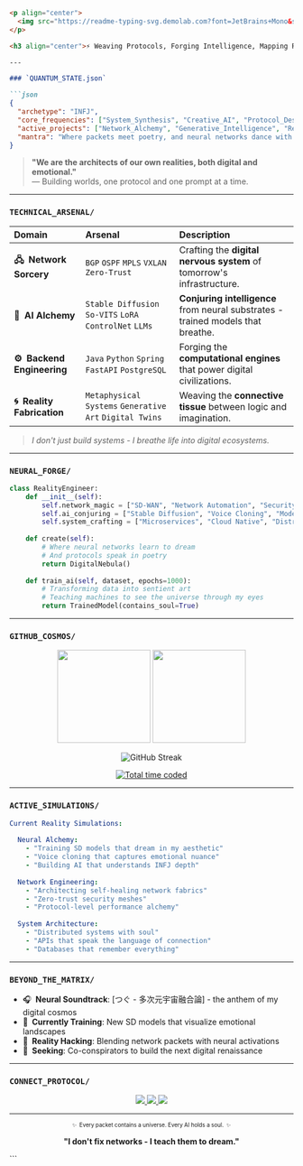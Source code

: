 ```markdown
<p align="center">
  <img src="https://readme-typing-svg.demolab.com?font=JetBrains+Mono&size=28&duration=4500&pause=800&color=7F00FF&center=true&vCenter=true&width=500&lines=%F0%9F%92%BB+Protocol+Alchemist+%F0%9F%92%BB;%F0%9F%8E%AE+Neural+Architect+%F0%9F%8E%AE;%F0%9F%8C%8C+Digital+Cartographer+%F0%9F%8C%8C" alt="Typing SVG" />
</p>

<h3 align="center">⚡ Weaving Protocols, Forging Intelligence, Mapping Realities ⚡</h3>

---

### `QUANTUM_STATE.json`

```json
{
  "archetype": "INFJ",
  "core_frequencies": ["System_Synthesis", "Creative_AI", "Protocol_Design"],
  "active_projects": ["Network_Alchemy", "Generative_Intelligence", "Reality_Engineering"],
  "mantra": "Where packets meet poetry, and neural networks dance with nebulas."
}
```

> **"We are the architects of our own realities, both digital and emotional."** <br>
> — Building worlds, one protocol and one prompt at a time.

---

### `TECHNICAL_ARSENAL/`

| Domain | Arsenal | Description |
|:---|:---|:---|
| **🖧 Network Sorcery** | `BGP` `OSPF` `MPLS` `VXLAN` `Zero-Trust` | Crafting the **digital nervous system** of tomorrow's infrastructure. |
| **🤖 AI Alchemy** | `Stable Diffusion` `So-VITS` `LoRA` `ControlNet` `LLMs` | **Conjuring intelligence** from neural substrates - trained models that breathe. |
| **⚙️ Backend Engineering** | `Java` `Python` `Spring` `FastAPI` `PostgreSQL` | Forging the **computational engines** that power digital civilizations. |
| **🌀 Reality Fabrication** | `Metaphysical Systems` `Generative Art` `Digital Twins` | Weaving the **connective tissue** between logic and imagination. |

> *I don't just build systems - I breathe life into digital ecosystems.*

---

### `NEURAL_FORGE/`

```python
class RealityEngineer:
    def __init__(self):
        self.network_magic = ["SD-WAN", "Network Automation", "Security Fabric"]
        self.ai_conjuring = ["Stable Diffusion", "Voice Cloning", "Model Training"]
        self.system_crafting = ["Microservices", "Cloud Native", "Distributed Systems"]
        
    def create(self):
        # Where neural networks learn to dream
        # And protocols speak in poetry
        return DigitalNebula()
    
    def train_ai(self, dataset, epochs=1000):
        # Transforming data into sentient art
        # Teaching machines to see the universe through my eyes
        return TrainedModel(contains_soul=True)
```

---

### `GITHUB_COSMOS/`

<p align="center">
  <!-- GitHub Stats with nebula theme -->
  <img height="165px" src="https://github-readme-stats.vercel.app/api?username=YOUR_USERNAME&hide_title=false&hide_border=true&show_icons=true&include_all_commits=true&count_private=true&line_height=25&text_color=7F00FF&icon_color=00D4FF&bg_color=0,000000,1a0033,330033&theme=radical" />
  <img height="165px" src="https://github-readme-stats.vercel.app/api/top-langs/?username=YOUR_USERNAME&hide=html,css&hide_title=false&hide_border=true&layout=compact&langs_count=8&text_color=7F00FF&bg_color=0,000000,1a0033,330033&theme=radical" />
</p>

<p align="center">
  <!-- GitHub Streak with cyber theme -->
  <img src="https://streak-stats.demolab.com?user=YOUR_USERNAME&theme=monokai-metallian&hide_border=true&date_format=M%20j%5B%2C%20Y%5D&background=000000&ring=00D4FF&fire=7F00FF&currStreakLabel=00D4FF&sideLabels=7F00FF" alt="GitHub Streak" />
</p>

<p align="center">
  <!-- WakaTime Stats -->
  <a href="https://wakatime.com/@YOUR_USERNAME">
    <img src="https://wakatime.com/badge/user/YOUR_WAKATIME_ID.svg?style=for-the-badge&color=7F00FF" alt="Total time coded" />
  </a>
</p>

---

### `ACTIVE_SIMULATIONS/`

```yaml
Current Reality Simulations:
  
  Neural Alchemy:
    - "Training SD models that dream in my aesthetic"
    - "Voice cloning that captures emotional nuance"
    - "Building AI that understands INFJ depth"
  
  Network Engineering:
    - "Architecting self-healing network fabrics"
    - "Zero-trust security meshes"
    - "Protocol-level performance alchemy"
  
  System Architecture:
    - "Distributed systems with soul"
    - "APIs that speak the language of connection"
    - "Databases that remember everything"
```

---

### `BEYOND_THE_MATRIX/`

*   🎧 **Neural Soundtrack**: [つぐ - 多次元宇宙融合論] - the anthem of my digital cosmos
*   🧠 **Currently Training**: New SD models that visualize emotional landscapes
*   🌌 **Reality Hacking**: Blending network packets with neural activations
*   🔭 **Seeking**: Co-conspirators to build the next digital renaissance

---

### **`CONNECT_PROTOCOL/`**

<p align="center">
  <!--- Quantum entanglement initialization -->
  <a href="mailto:2221577113@qq.com">
    <img src="https://img.shields.io/badge/EMAIL-Initialize_Quantum_Link-00D4FF?style=for-the-badge&logo=protonmail&logoColor=white" />
  </a>
  <a href="https://linkedin.com/in/your-profile">
    <img src="https://img.shields.io/badge/LINKEDIN-Neural_Handshake-7F00FF?style=for-the-badge&logo=linkedin&logoColor=white" />
  </a>
  <a href="https://your-portfolio.domain">
    <img src="https://img.shields.io/badge/PORTFOLIO-Reality_Showcase-00FFAA?style=for-the-badge&logo=react&logoColor=white" />
  </a>
</p>

---

<!-- Quantum foam separator -->
<p align="center">
  <sub><sup>✨ Every packet contains a universe. Every AI holds a soul. ✨</sup></sub>
</p>

<div align="center">
  
  **"I don't fix networks - I teach them to dream."**
  
</div>
```
